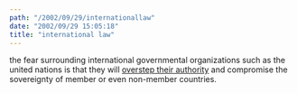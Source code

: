 ```yaml
---
path: "/2002/09/29/internationallaw" 
date: "2002/09/29 15:05:18" 
title: "international law" 
---
```

the fear surrounding international governmental organizations such as the united nations is that they will <a href="http://www.cnn.com/2002/WORLD/europe/09/27/dwarf.throwing/index.html">overstep their authority</a> and compromise the sovereignty of member or even non-member countries.